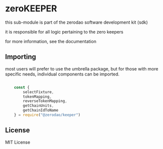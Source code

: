 # zeroKEEPER

this sub-module is part of the zerodao software development kit (sdk)

it is responsible for all logic pertaining to the zero keepers

for more information, see the documentation

## Importing 

most users will prefer to use the umbrella package, but for those with more specific needs, individual components can be imported.

``` javascript 

    const {
        selectFixture,
        tokenMapping,
        reverseTokenMapping,
        getChainUnits,
        getChainIdToName
    } = require("@zerodao/keeper")
```

## License

MIT License
